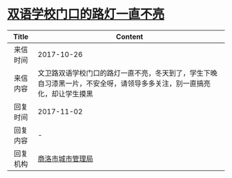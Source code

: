 # <a href="http://www.shangluo.gov.cn/zmhd/ldxxxx.jsp?urltype=leadermail.LeaderMailContentUrl&wbtreeid=1112&leadermailid=4397">双语学校门口的路灯一直不亮</a>
| Title |                           Content                            |
|:-----:|--------------------------------------------------------------|
| 来信时间  | 2017-10-26                                                   |
| 来信内容  | 文卫路双语学校门口的路灯一直不亮，冬天到了，学生下晚自习漆黑一片，不安全呀，请领导多多关注，别一直搞亮化，却让学生摸黑  |
| 回复时间  | 2017-11-02                                                   |
| 回复内容  | -                                                            |
| 回复机构  | <a href="../../categories/agencies/商洛市城市管理局.md">商洛市城市管理局</a> |